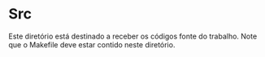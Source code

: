 # Src
Este diretório está destinado a receber os códigos fonte do trabalho. Note que o Makefile deve estar contido neste diretório.

